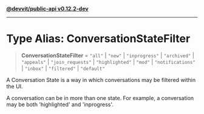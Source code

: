 [**@devvit/public-api v0.12.2-dev**](../../README.md)

---

# Type Alias: ConversationStateFilter

> **ConversationStateFilter** = `"all"` \| `"new"` \| `"inprogress"` \| `"archived"` \| `"appeals"` \| `"join_requests"` \| `"highlighted"` \| `"mod"` \| `"notifications"` \| `"inbox"` \| `"filtered"` \| `"default"`

A Conversation State is a way in which conversations may be filtered within the UI.

A conversation can be in more than one state.
For example, a conversation may be both 'highlighted' and 'inprogress'.

